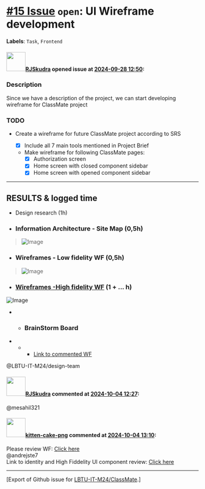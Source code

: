 # [\#15 Issue](https://github.com/LBTU-IT-M24/ClassMate/issues/15) `open`: UI Wireframe development

**Labels**: `Task`, `Frontend`

#### <img src="https://avatars.githubusercontent.com/u/47944724?v=4" width="50">[RJSkudra](https://github.com/RJSkudra) opened issue at [2024-09-28 12:50](https://github.com/LBTU-IT-M24/ClassMate/issues/15):

### Description

Since we have a description of the project, we can start developing
wireframe for ClassMate project

### TODO

-   Create a wireframe for future ClassMate project according to SRS
    -   ☒ Include all 7 main tools mentioned in Project Brief

    <!-- -->

    -   Make wireframe for following ClassMate pages:
        -   ☒ Authorization screen
        -   ☒ Home screen with closed component sidebar
        -   ☒ Home screen with opened component sidebar

------------------------------------------------------------------------

## RESULTS & logged time

-   Design research (1h)

-   ### Information Architecture - Site Map (0,5h)

> ![Image](https://github.com/user-attachments/assets/28694b8f-42e4-488c-bb08-d8e2131ae571)

-   ### Wireframes - Low fidelity WF (0,5h)

> ![Image](https://github.com/user-attachments/assets/1caa220e-efbe-4d41-9815-fbbf58949fd9)

-   ### [Wireframes -High fidelity WF](https://miro.com/app/board/uXjVLZ1aGNc=/?share_link_id=448998913599) (1 + ... h)

![Image](https://github.com/user-attachments/assets/763da99f-ad94-4cb7-b20e-64054f885ddc)

-   -   ### BrainStorm Board

-   -   -   [Link to commented WF](https://wireframe.cc/wXUljr)

@LBTU-IT-M24/design-team

#### <img src="https://avatars.githubusercontent.com/u/47944724?v=4" width="50">[RJSkudra](https://github.com/RJSkudra) commented at [2024-10-04 12:27](https://github.com/LBTU-IT-M24/ClassMate/issues/15#issuecomment-2393595305):

@mesahil321

#### <img src="https://avatars.githubusercontent.com/u/182328774?v=4" width="50">[kitten-cake-png](https://github.com/kitten-cake-png) commented at [2024-10-04 13:10](https://github.com/LBTU-IT-M24/ClassMate/issues/15#issuecomment-2393674997):

Please review WF: [Click
here](https://miro.com/app/board/uXjVLZ1aGNc=/?share_link_id=448998913599)  
@andrejste7  
Link to identity and High Fiddelity UI component review: [Click
here](https://xd.adobe.com/view/425ed16a-3db9-42d2-b2d2-cb90ec35571c-170d/)

------------------------------------------------------------------------

\[Export of Github issue for
[LBTU-IT-M24/ClassMate](https://github.com/LBTU-IT-M24/ClassMate).\]
